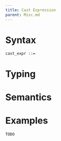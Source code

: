 ```yaml
---
title: Cast Expression
parent: Misc.md
---
```


# Syntax

```
cast_expr ::=
```

# Typing

# Semantics

# Examples

```rust
TODO
```
